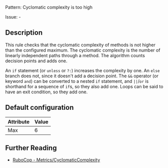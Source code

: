 Pattern: Cyclomatic complexity is too high

Issue: -

## Description

This rule checks that the cyclomatic complexity of methods is not higher
than the configured maximum. The cyclomatic complexity is the number of
linearly independent paths through a method. The algorithm counts
decision points and adds one.

An `if` statement (or `unless` or `?:`) increases the complexity by one. An
`else` branch does not, since it doesn't add a decision point. The `&&`
operator (or keyword `and`) can be converted to a nested `if` statement,
and `||`/`or` is shorthand for a sequence of `if`s, so they also add one.
Loops can be said to have an exit condition, so they add one.

## Default configuration

Attribute | Value
--- | ---
Max | 6

## Further Reading

* [RuboCop - Metrics/CyclomaticComplexity](https://docs.rubocop.org/rubocop/cops_metrics.html#metricscyclomaticcomplexity)

